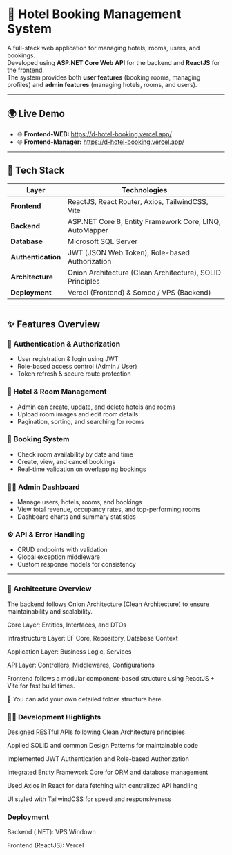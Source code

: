 # 🏨 Hotel Booking Management System

A full-stack web application for managing hotels, rooms, users, and bookings.  
Developed using **ASP.NET Core Web API** for the backend and **ReactJS** for the frontend.  
The system provides both **user features** (booking rooms, managing profiles) and **admin features** (managing hotels, rooms, and users).

---

## 🌍 Live Demo

- 🌐 **Frontend-WEB:** https://d-hotel-booking.vercel.app/
- 🌐 **Frontend-Manager:** https://d-hotel-booking.vercel.app/

---

## 🧱 Tech Stack

| Layer              | Technologies                                              |
| ------------------ | --------------------------------------------------------- |
| **Frontend**       | ReactJS, React Router, Axios, TailwindCSS, Vite           |
| **Backend**        | ASP.NET Core 8, Entity Framework Core, LINQ, AutoMapper   |
| **Database**       | Microsoft SQL Server                                      |
| **Authentication** | JWT (JSON Web Token), Role-based Authorization            |
| **Architecture**   | Onion Architecture (Clean Architecture), SOLID Principles |
| **Deployment**     | Vercel (Frontend) & Somee / VPS (Backend)                 |

---

## ✨ Features Overview

### 👥 Authentication & Authorization

- User registration & login using JWT
- Role-based access control (Admin / User)
- Token refresh & secure route protection

### 🏨 Hotel & Room Management

- Admin can create, update, and delete hotels and rooms
- Upload room images and edit room details
- Pagination, sorting, and searching for rooms

### 📅 Booking System

- Check room availability by date and time
- Create, view, and cancel bookings
- Real-time validation on overlapping bookings

### 🧑‍💼 Admin Dashboard

- Manage users, hotels, rooms, and bookings
- View total revenue, occupancy rates, and top-performing rooms
- Dashboard charts and summary statistics

### ⚙️ API & Error Handling

- CRUD endpoints with validation
- Global exception middleware
- Custom response models for consistency

---

### 🧩 Architecture Overview

The backend follows Onion Architecture (Clean Architecture) to ensure maintainability and scalability.

Core Layer: Entities, Interfaces, and DTOs

Infrastructure Layer: EF Core, Repository, Database Context

Application Layer: Business Logic, Services

API Layer: Controllers, Middlewares, Configurations

Frontend follows a modular component-based structure using ReactJS + Vite for fast build times.

🧱 You can add your own detailed folder structure here.

### 🧑‍💻 Development Highlights

Designed RESTful APIs following Clean Architecture principles

Applied SOLID and common Design Patterns for maintainable code

Implemented JWT Authentication and Role-based Authorization

Integrated Entity Framework Core for ORM and database management

Used Axios in React for data fetching with centralized API handling

UI styled with TailwindCSS for speed and responsiveness

### Deployment

Backend (.NET): VPS Windown

Frontend (ReactJS): Vercel
